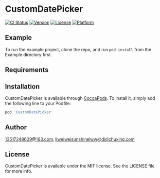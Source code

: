 # CustomDatePicker

[![CI Status](http://img.shields.io/travis/13517248639@163.com/CustomDatePicker.svg?style=flat)](https://travis-ci.org/13517248639@163.com/CustomDatePicker)
[![Version](https://img.shields.io/cocoapods/v/CustomDatePicker.svg?style=flat)](http://cocoapods.org/pods/CustomDatePicker)
[![License](https://img.shields.io/cocoapods/l/CustomDatePicker.svg?style=flat)](http://cocoapods.org/pods/CustomDatePicker)
[![Platform](https://img.shields.io/cocoapods/p/CustomDatePicker.svg?style=flat)](http://cocoapods.org/pods/CustomDatePicker)

## Example

To run the example project, clone the repo, and run `pod install` from the Example directory first.

## Requirements

## Installation

CustomDatePicker is available through [CocoaPods](http://cocoapods.org). To install
it, simply add the following line to your Podfile:

```ruby
pod 'CustomDatePicker'
```

## Author

13517248639@163.com, liweiweisunshinelww@didichuxing.com

## License

CustomDatePicker is available under the MIT license. See the LICENSE file for more info.
